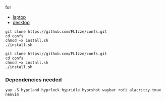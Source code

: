 for
- [laptop](https://github.com/FLIzze/confs/tree/laptop)
- [desktop](https://github.com/FLIzze/confs/tree/desktop)

```
git clone https://github.com/FLIzze/confs.git
cd confs
chmod +x install.sh
./install.sh
```

```
git clone https://github.com/FLIzze/confs.git
cd confs
chmod +x install.sh
./install.sh
```

### Dependencies needed 

```
yay -S hyprland hyprlock hypridle hyprshot waybar rofi alacritty tmux neovim
```
